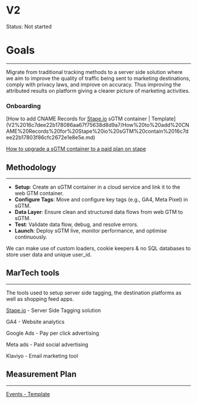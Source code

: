 # V2

Status: Not started

# **Goals**

---

Migrate from traditional tracking methods to a server side solution where we aim to improve the quality of traffic being sent to marketing destinations, comply with privacy laws, and improve on accuracy. Thus improving the attributed results on platform giving a clearer picture of marketing activities. 

### Onboarding

[How to add CNAME Records for [Stape.io](http://Stape.io) sGTM container | Template](V2%2016c7dee22b178086aa67f75638d8d9a7/How%20to%20add%20CNAME%20Records%20for%20Stape%20io%20sGTM%20contain%2016c7dee22b17803f86cfc2672e1e8e5e.md)

[How to upgrade a sGTM container to a paid plan on stape](https://www.notion.so/How-to-upgrade-a-sGTM-container-to-a-paid-plan-on-stape-16c7dee22b1780c4b9d6c434944c8aaa?pvs=21)

## Methodology

---

- **Setup**: Create an sGTM container in a cloud service and link it to the web GTM container.
- **Configure Tags**: Move and configure key tags (e.g., GA4, Meta Pixel) in sGTM.
- **Data Layer**:  Ensure clean and structured data flows from web GTM to sGTM.
- **Test**: Validate data flow, debug, and resolve errors.
- **Launch**: Deploy sGTM live, monitor performance, and optimise continuously.

We can make use of custom loaders, cookie keepers & no SQL databases to store user data and unique user_id. 

## MarTech tools

---

The tools used to setup server side tagging, the destination platforms as well as shopping feed apps. 

[Stape.io](http://Stape.io) - Server Side Tagging solution 

GA4 - Website analytics

Google Ads - Pay per click advertising

Meta ads - Paid social advertising

Klaviyo - Email marketing tool

## Measurement Plan

---

[Events - Template](V2%2016c7dee22b178086aa67f75638d8d9a7/Events%20-%20Template%2016c7dee22b178079b7c7e6916ced9801.csv)